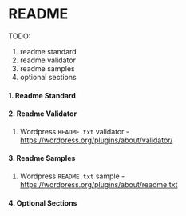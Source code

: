 # README

TODO:
1. readme standard
2. readme validator
3. readme samples
4. optional sections

#### 1. Readme Standard

#### 2. Readme Validator
1. Wordpress `README.txt` validator - https://wordpress.org/plugins/about/validator/

#### 3. Readme Samples
1. Wordpress `README.txt` sample - https://wordpress.org/plugins/about/readme.txt

#### 4. Optional Sections
